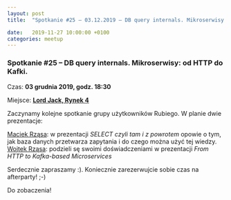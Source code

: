 ```yaml
---
layout: post
title:  "Spotkanie #25 – 03.12.2019 – DB query internals. Mikroserwisy: od HTTP do Kafki"

date:   2019-11-27 10:00:00 +0100
categories: meetup
---
```


### Spotkanie #25 – DB query internals. Mikroserwisy: od HTTP do Kafki.

Czas: **03 grudnia 2019, godz. 18:30**

Miejsce: **[Lord Jack, Rynek 4](https://goo.gl/maps/zrtPaZJ5W8E2)**

Zaczynamy kolejne spotkanie grupy użytkowników Rubiego. W planie dwie prezentacje:

[Maciek Rząsa](https://twitter.com/mjrzasa): w prezentacji  _SELECT czyli tam i z powrotem_ opowie o tym, jak baza danych przetwarza zapytania i do czego można użyć tej wiedzy. 
[Wojtek Rząsa](https://twitter.com/wrzasa): podzieli sę swoimi doświadczeniami w prezentacji  _From HTTP to Kafka-based Microservices_ 

Serdecznie zapraszamy :). Koniecznie zarezerwujcie sobie czas na afterparty! ;-)

Do zobaczenia!
